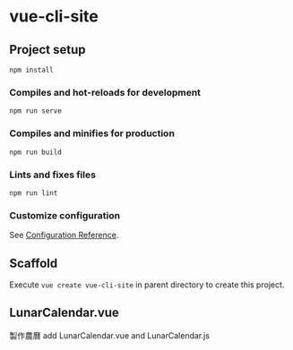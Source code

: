 # vue-cli-site

## Project setup

```{node}
npm install
```

### Compiles and hot-reloads for development

```{node}
npm run serve
```

### Compiles and minifies for production

```{node}
npm run build
```

### Lints and fixes files

```{node}
npm run lint
```

### Customize configuration

See [Configuration Reference](https://cli.vuejs.org/config/).

## Scaffold

Execute `vue create vue-cli-site` in parent directory to create this project.

## LunarCalendar.vue

製作農曆
add LunarCalendar.vue and LunarCalendar.js
